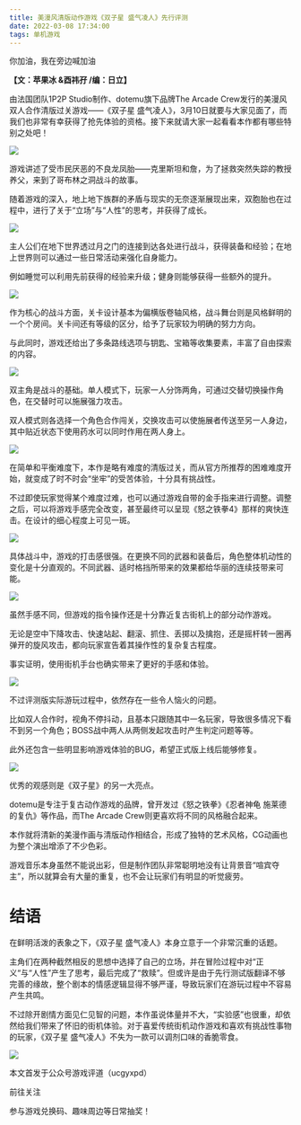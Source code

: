 ```yaml
---
title: 美漫风清版动作游戏《双子星 盛气凌人》先行评测
date: 2022-03-08 17:34:00
tags: 单机游戏
---
```

<!-- more -->你加油，我在旁边喊加油

 **【文：苹果冰 &酉祎孖 /编：日立】**

由法国团队1P2P Studio制作、dotemu旗下品牌The Arcade Crew发行的美漫风双人合作清版过关游戏——《双子星
盛气凌人》，3月10日就要与大家见面了，而我们也非常有幸获得了抢先体验的资格。接下来就请大家一起看看本作都有哪些特别之处吧！

![](//i0.hdslb.com/bfs/article/0b8b34666ff10649803a94e3385244ddb0e62ba8.png)

游戏讲述了受市民厌恶的不良龙凤胎——克里斯坦和詹，为了拯救突然失踪的教授养父，来到了哥布林之洞战斗的故事。

随着游戏的深入，地上地下族群的矛盾与现实的无奈逐渐展现出来，双胞胎也在过程中，进行了关于“立场”与“人性”的思考，并获得了成长。

![](//i0.hdslb.com/bfs/article/7393701c5e4f8e5a0eefcf9f8f5521088848aafa.gif)

主人公们在地下世界透过月之门的连接到达各处进行战斗，获得装备和经验；在地上世界则可以通过一些日常活动来强化自身能力。

例如睡觉可以利用先前获得的经验来升级；健身则能够获得一些额外的提升。

![](//i0.hdslb.com/bfs/article/2f1541f94fb6ebdc957ca9122778ce6ea58b8c9f.gif)

作为核心的战斗方面，关卡设计基本为偏横版卷轴风格，战斗舞台则是风格鲜明的一个个房间。关卡间还有等级的区分，给予了玩家较为明确的努力方向。

与此同时，游戏还给出了多条路线选项与钥匙、宝箱等收集要素，丰富了自由探索的内容。

![](//i0.hdslb.com/bfs/article/0e3963b482e4aa6126d386a8b874315bcac3ff39.png)

双主角是战斗的基础。单人模式下，玩家一人分饰两角，可通过交替切换操作角色，在交替时可以施展强力攻击。

双人模式则各选择一个角色合作闯关，交换攻击可以使施展者传送至另一人身边，其中贴近状态下使用药水可以同时作用在两人身上。

![](//i0.hdslb.com/bfs/article/d7cebcb0459ba570e3d784fb5ba7e8bd4f9596e6.gif)

在简单和平衡难度下，本作是略有难度的清版过关，而从官方所推荐的困难难度开始，就变成了时不时会“坐牢”的受苦体验，十分具有挑战性。  

不过即使玩家觉得某个难度过难，也可以通过游戏自带的金手指来进行调整。调整之后，可以将游戏手感完全改变，甚至最终可以呈现《怒之铁拳4》那样的爽快连击。在设计的细心程度上可见一斑。

![](//i0.hdslb.com/bfs/article/aaf2bfcc4da7d0bf2a94a3891807ffa709499aa5.gif)

具体战斗中，游戏的打击感很强。在更换不同的武器和装备后，角色整体机动性的变化是十分直观的。不同武器、适时格挡所带来的效果都给华丽的连续技带来可能。

![](//i0.hdslb.com/bfs/article/e350bc723e03e3508001ef9f2eea146fb3abb49b.gif)

虽然手感不同，但游戏的指令操作还是十分靠近复古街机上的部分动作游戏。

无论是空中下降攻击、快速站起、翻滚、抓住、丢掷以及擒抱，还是摇杆转一圈再弹开的旋风攻击，都向玩家宣告着其操作性的复杂复古程度。

事实证明，使用街机手台也确实带来了更好的手感和体验。

![](//i0.hdslb.com/bfs/article/956e2310e9e9487deb16fa1849b89f8ede50b359.gif)

不过评测版实际游玩过程中，依然存在一些令人恼火的问题。

比如双人合作时，视角不停抖动，且基本只跟随其中一名玩家，导致很多情况下看不到另一个角色；BOSS战中两人从两侧发起攻击时产生判定问题等等。

此外还包含一些明显影响游戏体验的BUG，希望正式版上线后能够修复。

![](//i0.hdslb.com/bfs/article/797248c62575fe5b9ba4a3a9308fd6245fefd0a9.gif)

优秀的观感则是《双子星》的另一大亮点。

dotemu是专注于复古动作游戏的品牌，曾开发过《怒之铁拳》《忍者神龟 施莱德的复仇》等作品，而The Arcade Crew则更喜欢将不同的风格融合起来。

本作就将清新的美漫作画与清版动作相结合，形成了独特的艺术风格，CG动画也为整个演出增添了不少色彩。

游戏音乐本身虽然不能说出彩，但是制作团队非常聪明地没有让背景音“喧宾夺主”，所以就算会有大量的重复，也不会让玩家们有明显的听觉疲劳。

# 结语

在鲜明活泼的表象之下，《双子星 盛气凌人》本身立意于一个非常沉重的话题。

主角们在两种截然相反的思想中选择了自己的立场，并在冒险过程中对“正义“与“人性”产生了思考，最后完成了“救赎”。但或许是由于先行测试版翻译不够完善的缘故，整个剧本的情感逻辑显得不够严谨，导致玩家们在游玩过程中不容易产生共鸣。

不过除开剧情方面见仁见智的问题，本作虽说体量并不大，“实验感”也很重，却依然给我们带来了怀旧的街机体验。对于喜爱传统街机动作游戏和喜欢有挑战性事物的玩家，《双子星
盛气凌人》不失为一款可以调剂口味的香脆零食。

![](//i0.hdslb.com/bfs/article/32ab98fbf2ecf236836da8ce7ecc876f43df4861.gif)

本文首发于公众号游戏评道（ucgyxpd）

前往关注

参与游戏兑换码、趣味周边等日常抽奖！

  

